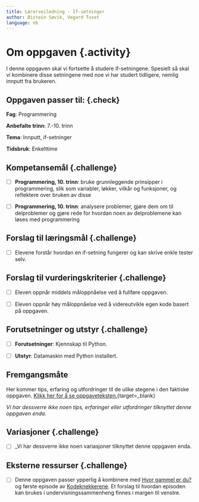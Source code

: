 ```yaml
---
title: Lærerveiledning - If-setninger
author: Øistein Søvik, Vegard Tuset
language: nb
---
```



# Om oppgaven {.activity}

I denne oppgaven skal vi fortsette å studere if-setningene. Spesielt så skal vi
kombinere disse setningene med noe vi har studert tidligere, nemlig innputt fra
brukeren.

## Oppgaven passer til: {.check}

__Fag__: Programmering

__Anbefalte trinn__: 7.-10. trinn

__Tema__: Innputt, if-setninger

__Tidsbruk__: Enkelttime

## Kompetansemål {.challenge}

- [ ] __Programmering, 10. trinn__: bruke grunnleggende prinsipper i
  programmering, slik som variabler, løkker, vilkår og funksjoner, og reflektere
   over bruken av disse

- [ ] __Programmering, 10. trinn__: analysere problemer, gjøre dem om til
  delproblemer og gjøre rede for hvordan noen av delproblemene kan løses med
  programmering

## Forslag til læringsmål {.challenge}

- [ ] Elevene forstår hvordan en if-setning fungerer og kan skrive enkle tester
  selv.

## Forslag til vurderingskriterier {.challenge}

- [ ] Eleven oppnår middels måloppnåelse ved å fullføre oppgaven.

- [ ] Eleven oppnår høy måloppnåelse ved å videreutvikle egen kode basert på
  oppgaven.

## Forutsetninger og utstyr {.challenge}

- [ ] __Forutsetninger__: Kjennskap til Python.

- [ ] __Utstyr__: Datamaskin med Python installert.

## Fremgangsmåte

Her kommer tips, erfaring og utfordringer til de ulike stegene i den faktiske
oppgaven. [Klikk her for å se
oppgaveteksten.](../if-setninger/if-setninger.html){target=_blank}

_Vi har dessverre ikke noen tips, erfaringer eller utfordringer tilknyttet denne
oppgaven enda._

## Variasjoner {.challenge}

- [ ] _Vi har dessverre ikke noen variasjoner tilknyttet denne oppgaven enda.

## Eksterne ressurser {.challenge}

- [ ] Denne oppgaven passer ypperlig å kombinere med [Hvor gammel er
  du?](http://oppgaver.kidsakoder.no/python/hvor_gammel_er_du/hvor_gammel_er_du.html)
  og første episode av
  [Kodeknekkerene](https://www.nrk.no/skole/xl/kodeknekkerne-1.13033753#Episode%201:%20Hvis/ellers).
  Et forslag til hvordan episoden kan brukes i undervisningssammenheng finnes i
  margen til venstre.
